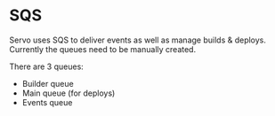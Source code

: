 # SQS

Servo uses SQS to deliver events as well as manage builds & deploys.
Currently the queues need to be manually created.

There are 3 queues:
  * Builder queue
  * Main queue (for deploys)
  * Events queue
